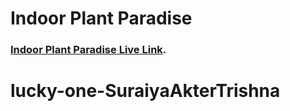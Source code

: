 # Indoor Plant Paradise

### [Indoor Plant Paradise Live Link](https://indoor-plant-paradise.netlify.app/).

# lucky-one-SuraiyaAkterTrishna
